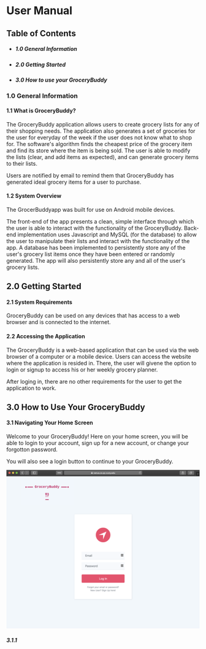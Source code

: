 # User Manual

## Table of Contents
* ##### 1.0 General Information
* ##### 2.0 Getting Started
* ##### 3.0 How to use your GroceryBuddy

### 1.0 General Information

#### 1.1 What is GroceryBuddy?

The GroceryBuddy application allows users to create grocery lists for any of their shopping needs. The application also generates a set of groceries for the user for everyday of the week if the user does not know what to shop for. The software's algorithm finds the cheapest price of the grocery item and find its store where the item is being sold. The user is able to modify the lists (clear, and add items as expected), and can generate grocery items to their lists. 

Users are notified by email to remind them that GroceryBuddy has generated ideal grocery items for a user to purchase.

#### 1.2 System Overview

The GrocerBuddyapp was built for use on Android mobile devices. 

The front-end of the app presents a clean, simple interface through which the user is able to interact with the functionality of the GroceryBuddy. Back-end implementation uses Javascript and MySQL (for the database) to allow the user to manipulate their lists and interact with the functionality of the app. A database has been implemented to persistently store any of the user's grocery list items once they have been entered or randomly generated. The app will also persistently store any and all of the user's grocery lists.

## 2.0 Getting Started

#### 2.1 System Requirements

GroceryBuddy can be used on any devices that has access to a web browser and is connected to the internet.

#### 2.2 Accessing the Application

The GroceryBuddy is a web-based application that can be used via the web browser of a computer or a mobile device. Users can access the website where the application is resided in. There, the user will givene the option to login or signup to access his or her weekly grocery planner.

After loging in, there are no other requirements for the user to get the application to work.

## 3.0 How to Use Your GroceryBuddy

#### 3.1 Navigating Your Home Screen

Welcome to your GroceryBuddy! Here on your home screen, you will be able to login to your account, sign up for a new account, or change your forgotton password.

You will also see a login button to continue to your GroceryBuddy.

![Home Page](homepage.PNG)

##### 3.1.1 



